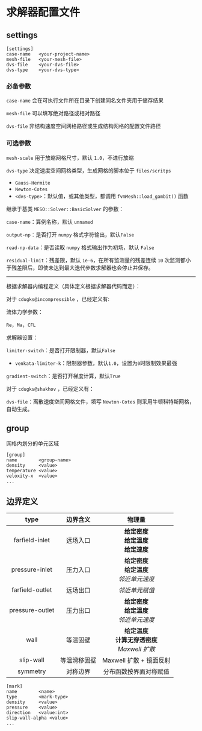# 求解器配置文件

## settings

```
[settings]
case-name   <your-project-name>
mesh-file   <your-mesh-file>
dvs-file    <your-dvs-file>
dvs-type    <your-dvs-type>
```

### 必备参数

`case-name` 会在可执行文件所在目录下创建同名文件夹用于储存结果

`mesh-file` 可以填写绝对路径或相对路径

`dvs-file`  非结构速度空间网格路径或生成结构网格的配置文件路径

### 可选参数

`mesh-scale` 用于放缩网格尺寸，默认 `1.0`，不进行放缩

`dvs-type`  决定速度空间网格类型，生成网格的脚本位于 `files/scritps`

 - `Gauss-Hermite`
 - `Newton-Cotes`
 - `<dvs-type>`：默认值，或其他类型，都调用 `fvmMesh::load_gambit()` 函数

继承于基类 `MESO::Solver::BasicSolver` 的参数：

`case-name`：算例名称，默认 `unnamed`

`output-np`：是否打开 `numpy` 格式字符输出，默认`False`

`read-np-data`：是否读取 `numpy` 格式输出作为初场，默认 `False`

`residual-limit`：残差限，默认 `1e-6`，在所有监测量的残差连续 `10` 次监测都小于残差限后，即使未达到最大迭代步数求解器也会停止并保存。

---

根据求解器内编程定义（具体定义根据求解器代码而定）：

对于 `cdugks@incompressible` ，已经定义有:

流体力学参数：

`Re`，`Ma`，`CFL`

求解器设置：

`limiter-switch`：是否打开限制器，默认`False`

 - `venkata-limiter-k`：限制器参数，默认`1.0`，设置为`0`时限制效果最强

`gradient-switch`：是否打开梯度计算，默认`True`

对于 `cdugks@shakhov` ，已经定义有：

`dvs-file`：离散速度空间网格文件，填写 `Newton-Cotes` 则采用牛顿科特斯网格，自动生成。

## group

网格内划分的单元区域

```
[group]
name        <group-name>
density     <value>
temperature <value>
veloxity-x  <value>
...
```

## 边界定义

|      type       |  边界含义  |                   物理量                   |
|:---------------:|:------:|:---------------------------------------:|
| farfield-inlet  |  远场入口  |    **给定密度**<br>**给定温度**<br>**给定速度**     |
| pressure-inlet  |  压力入口  |    **给定密度**<br>**给定温度**<br>_邻近单元速度_     |
| farfield-outlet |  远场出口  |                _邻近单元赋值_                 |
| pressure-outlet |  压力出口  |    **给定密度**<br>**给定温度**<br>_邻近单元速度_     |
|      wall       |  等温固壁  | **给定温度**<br>**计算无穿透密度**<br>_Maxwell 扩散_ |
|    slip-wall    | 等温滑移固壁 |            Maxwell 扩散 + 镜面反射            |
|    symmetry     |  对称边界  |               分布函数按界面对称赋值               |

```
[mark]
name        <name>
type        <mark-type>
density     <value>
pressure    <value>
direction   <value:int>
slip-wall-alpha <value>
...
```
